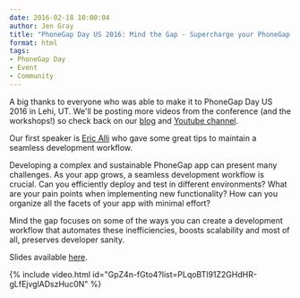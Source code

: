 ```yaml
---
date: 2016-02-18 10:00:04
author: Jen Gray
title: "PhoneGap Day US 2016: Mind the Gap - Supercharge your PhoneGap Workflow"
format: html
tags:
- PhoneGap Day
- Event
- Community
---
```


A big thanks to everyone who was able to make it to PhoneGap Day US 2016 in Lehi, UT. We'll be posting more videos from the conference (and the workshops!) so check back on our [blog](http://phonegap.com/blog/tag/phonegap-day/) and [Youtube channel](https://www.youtube.com/user/PhoneGap).

Our first speaker is [Eric Alli](https://twitter.com/_ericalli)</a> who gave some great tips to maintain a seamless development workflow.

Developing a complex and sustainable PhoneGap app can present many challenges. As your app grows, a seamless development workflow is crucial. Can you efficiently deploy and test in different environments? What are your pain points when implementing new functionality? How can you organize all the facets of your app with minimal effort?

Mind the gap focuses on some of the ways you can create a development workflow that automates these inefficiencies, boosts scalability and most of all, preserves developer sanity.

Slides available [here](https://speakerdeck.com/ericalli/supercharge-your-phonegap-workflow).

{% include video.html id="GpZ4n-fGto4?list=PLqoBTl91Z2GHdHR-gLfEjvglADszHuc0N" %}
